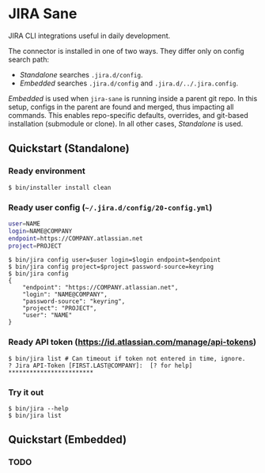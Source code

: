 # JIRA Sane

JIRA CLI integrations useful in daily development.

The connector is installed in one of two ways. They differ only on config search path:

* _Standalone_ searches `.jira.d/config`.
* _Embedded_ searches `.jira.d/config` and `.jira.d/../.jira.config`.

_Embedded_ is used when `jira-sane` is running inside a parent git repo. In this setup,
configs in the parent are found and merged, thus impacting all commands. This enables
repo-specific defaults, overrides, and git-based installation (submodule or clone).
In all other cases, _Standalone_ is used.

## Quickstart (Standalone)

### Ready environment
```console
$ bin/installer install clean
```

### Ready user config (`~/.jira.d/config/20-config.yml`)
```bash
user=NAME
login=NAME@COMPANY
endpoint=https://COMPANY.atlassian.net
project=PROJECT
```
```console
$ bin/jira config user=$user login=$login endpoint=$endpoint
$ bin/jira config project=$project password-source=keyring 
$ bin/jira config
{
	"endpoint": "https://COMPANY.atlassian.net",
	"login": "NAME@COMPANY",
	"password-source": "keyring",
	"project": "PROJECT",
	"user": "NAME"
}
```

### Ready API token (https://id.atlassian.com/manage/api-tokens)
```console
$ bin/jira list # Can timeout if token not entered in time, ignore.
? Jira API-Token [FIRST.LAST@COMPANY]:  [? for help] ************************
```

### Try it out
```console
$ bin/jira --help
$ bin/jira list
```

## Quickstart (Embedded)

### TODO
